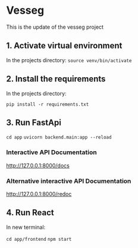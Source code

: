 # Vesseg
This is the update of the vesseg project

## 1. Activate virtual environment
In the projects directory:
`source venv/bin/activate`
## 2. Install the requirements
In the projects directory: 

`pip install -r requirements.txt`

## 3. Run FastApi
`cd app`
`uvicorn backend.main:app --reload`

### Interactive API Documentation
http://127.0.0.1:8000/docs

### Alternative interactive API Documentation
http://127.0.0.1:8000/redoc

## 4. Run React
In new terminal: 

`cd app/frontend`
`npm start`

